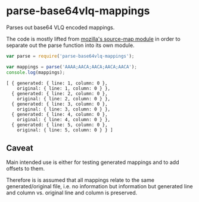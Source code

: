 # parse-base64vlq-mappings

Parses out base64 VLQ encoded mappings.

The code is mostly lifted from [mozilla's source-map module](https://github.com/mozilla/source-map) in order to separate
out the parse function into its own module.

```js
var parse = require('parse-base64vlq-mappings');

var mappings = parse('AAAA;AACA;AACA;AACA;AACA');
console.log(mappings);
```

```
[ { generated: { line: 1, column: 0 },
    original: { line: 1, column: 0 } },
  { generated: { line: 2, column: 0 },
    original: { line: 2, column: 0 } },
  { generated: { line: 3, column: 0 },
    original: { line: 3, column: 0 } },
  { generated: { line: 4, column: 0 },
    original: { line: 4, column: 0 } },
  { generated: { line: 5, column: 0 },
    original: { line: 5, column: 0 } } ]
```

## Caveat

Main intended use is either for testing generated mappings and to add offsets to them.

Therefore is is assumed that all mappings relate to the same generated/original file, i.e. no information but 
information but generated line and column vs. original line and column is preserved.
